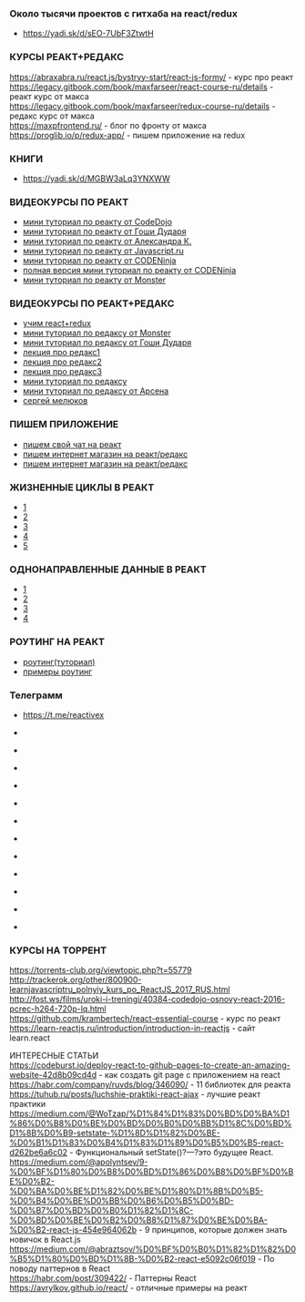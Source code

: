 ### Около тысячи проектов с гитхаба на react/redux
+ https://yadi.sk/d/sEO-7UbF3ZtwtH

### КУРСЫ РЕАКТ+РЕДАКС
https://abraxabra.ru/react.js/bystryy-start/react-js-formy/ - курс про реакт</br>
https://legacy.gitbook.com/book/maxfarseer/react-course-ru/details - реакт курс от макса</br>
https://legacy.gitbook.com/book/maxfarseer/redux-course-ru/details - редакс курс от макса</br>
https://maxpfrontend.ru/ - блог по фронту от макса</br>
https://proglib.io/p/redux-app/ - пишем приложение на redux</br>

### КНИГИ
+ https://yadi.sk/d/MGBW3aLq3YNXWW

### ВИДЕОКУРСЫ ПО РЕАКТ
+ [мини туториал по реакту от CodeDojo](https://www.youtube.com/watch?v=ZYZp_i8Hfmw&list=PLqHlAwsJRxANc2mFeSIRLdglGf2ZNzNBr)
+ [мини туториал по реакту от Гоши Дударя](https://www.youtube.com/watch?v=ftrn50AJa2w&list=PL0lO_mIqDDFWhkCEMnLsBP51K7o78dbAJ)
+ [мини туториал по реакту от Александра К.](https://www.youtube.com/watch?v=kOFdpM7MNDc&list=PLevjgbzdU8UxfbRrLb_ILGXRAHbeJT7w2&index=1)
+ [мини туториал по реакту от Javascript.ru](https://www.youtube.com/watch?v=ol4OVMJZC1w&list=PLDyvV36pndZEz2unvD0a2Spv7RehBrpDO&index=2&t=0s)
+ [мини туториал по реакту от CODENinja](https://www.youtube.com/watch?v=e_KLk92LLvU&list=PLvTBThJr861xh3fCMf91Ip5_r6TdR15O9)
+ [полная версия мини туториал по реакту от CODENinja](https://coursehunters.net/course/bazovyy-kurs-react)
+ [мини туториал по реакту от Monster](https://www.youtube.com/watch?v=ORHEXyN-ktE&t=36s)

### ВИДЕОКУРСЫ ПО РЕАКТ+РЕДАКС
+ [учим react+redux](https://www.youtube.com/channel/UCTW0FUhT0m-Bqg2trTbSs0g/videos)
+ [мини туториал по редаксу от Monster](https://www.youtube.com/watch?v=BS7fRPWmNZo&list=PLIcAMDxr6tprSzqKmfhDiW00GWbDcs8lE)
+ [мини туториал по редаксу от Гоши Дударя](https://www.youtube.com/watch?v=sYCoujpCv8s&list=PL0lO_mIqDDFXaDvwLJ6aMnmIt7sdmujKp)
+ [лекция про редакс1](https://www.youtube.com/watch?v=-CJzPfOm5rs)
+ [лекция про редакс2](https://www.youtube.com/watch?v=dszqObMPwmo)
+ [лекция про редакс3](https://www.youtube.com/watch?v=_2NeGzHTnlU)
+ [мини туториал по редаксу](https://www.youtube.com/watch?v=gSJS2Xg1TTM)
+ [мини туториал по редаксу от Арсена](https://www.youtube.com/watch?v=jSISpPI7bv4)
+ [сергей мелюков](https://www.youtube.com/watch?v=B_gLzbgJo98&list=PLAQL2SK2EN-gCApe-Ye6tsK-o4PvgiBRu)

### ПИШЕМ ПРИЛОЖЕНИЕ
+ [пишем свой чат на реакт](https://proglib.io/p/10-step-react-chat/)
+ [пишем интернет магазин на реакт/редакс](https://www.youtube.com/watch?v=3rq4b6Ozjf8)
+ [пишем интернет магазин на реакт/редакс](https://coursehunters.net/course/internet-magazin-na-react-redux)



### ЖИЗНЕННЫЕ ЦИКЛЫ В РЕАКТ
+ [1](https://abraxabra.ru/react.js/bystryy-start/react-js-sostoyanie-i-zhiznennyy-tsikl/)
+ [2](https://www.youtube.com/watch?v=fKUCg6Vxnb4)
+ [3](https://www.youtube.com/watch?v=Y7u3IhuiUrs&list=PLvTBThJr861xh3fCMf91Ip5_r6TdR15O9&index=3)
+ [4](https://www.youtube.com/watch?v=i2NE0cbuQa4)
+ [5](https://www.youtube.com/watch?v=Y7u3IhuiUrs)


### ОДНОНАПРАВЛЕННЫЕ ДАННЫЕ В РЕАКТ
+ [1](https://www.youtube.com/watch?v=Y9bUR6IaBY4)
+ [2](https://www.youtube.com/watch?v=qdaDgC_xU0w)
+ [3](https://medium.com/@jmuse/%D0%BF%D0%B5%D1%80%D0%B5%D0%B4%D0%B0%D1%87%D0%B0-%D0%B4%D0%B0%D0%BD%D0%BD%D1%8B%D1%85-%D0%BC%D0%B5%D0%B6%D0%B4%D1%83-%D0%BA%D0%BE%D0%BC%D0%BF%D0%BE%D0%BD%D0%B5%D0%BD%D1%82%D0%B0%D0%BC%D0%B8-%D0%B2-react-d86394da2b50)
+ [4](http://qaru.site/questions/220532/how-to-pass-data-from-child-component-to-its-parent-in-reactjs)

### РОУТИНГ НА РЕАКТ
+ [роутинг(туториал)](https://www.youtube.com/watch?v=1TPWiNAJXqw)
+ [примеры роутинг](https://reacttraining.com/react-router/web/example/auth-workflow)

### Телеграмм
+ https://t.me/reactivex


+ []()
+ []()
+ []()
+ []()
+ []()
+ []()
+ []()
+ []()
+ []()
+ []()
+ []()
+ []()
### КУРСЫ НА ТОРРЕНТ
https://torrents-club.org/viewtopic.php?t=55779</br>
http://trackerok.org/other/800900-learnjavascriptru_polnyiy_kurs_po_ReactJS_2017_RUS.html</br>
http://fost.ws/films/uroki-i-treningi/40384-codedojo-osnovy-react-2016-pcrec-h264-720p-lq.html</br>
https://github.com/krambertech/react-essential-course - курс по реакт</br>
https://learn-reactjs.ru/introduction/introduction-in-reactjs - сайт learn.react</br>




ИНТЕРЕСНЫЕ СТАТЬИ</br>
https://codeburst.io/deploy-react-to-github-pages-to-create-an-amazing-website-42d8b09cd4d - как создать git page с приложением на react</br>
https://habr.com/company/ruvds/blog/346090/ - 11 библиотек для реакта</br>
https://tuhub.ru/posts/luchshie-praktiki-react-ajax - лучшие реакт практики</br>
https://medium.com/@WoTzap/%D1%84%D1%83%D0%BD%D0%BA%D1%86%D0%B8%D0%BE%D0%BD%D0%B0%D0%BB%D1%8C%D0%BD%D1%8B%D0%B9-setstate-%D1%8D%D1%82%D0%BE-%D0%B1%D1%83%D0%B4%D1%83%D1%89%D0%B5%D0%B5-react-d262be6a6c02 - Функциональный setState()?—?это будущее React.</br>
https://medium.com/@apolyntsev/9-%D0%BF%D1%80%D0%B8%D0%BD%D1%86%D0%B8%D0%BF%D0%BE%D0%B2-%D0%BA%D0%BE%D1%82%D0%BE%D1%80%D1%8B%D0%B5-%D0%B4%D0%BE%D0%BB%D0%B6%D0%B5%D0%BD-%D0%B7%D0%BD%D0%B0%D1%82%D1%8C-%D0%BD%D0%BE%D0%B2%D0%B8%D1%87%D0%BE%D0%BA-%D0%B2-react-js-454e964062b - 9 принципов, которые должен знать новичок в React.js</br>
https://medium.com/@abraztsov/%D0%BF%D0%B0%D1%82%D1%82%D0%B5%D1%80%D0%BD%D1%8B-%D0%B2-react-e5092c06f019 - По поводу паттернов в React</br>
https://habr.com/post/309422/ - Паттерны React</br>
https://avrylkov.github.io/react/ - отличные примеры на реакт</br>
